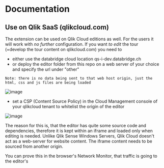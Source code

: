 # Documentation

## Use on Qlik SaaS (qlikcloud.com)

The extension can be used on Qlik Cloud editions as well. For the users it will work with *no further* configuration. If you want *to edit* the tour 
(=develop the tour content on qlikcloud.com) you need to 
 * either use the databridge cloud location qs-i-dev.databridge.ch
 * or deploy the editor folder from this repo on a web server of your choice and specify the url under "other"
```
Note: there is no data being sent to that web host origin, just the html, css and js files are being loaded
```
![image](https://user-images.githubusercontent.com/15999058/158422861-e3d96488-dd73-427e-9b72-a3f0e936f672.png)
 
 * set a CSP (Content Source Policy) in the Cloud Management console of your qlikcloud tenant to whitelist the origin of the editor
 
![image](https://user-images.githubusercontent.com/15999058/158422823-91370231-4460-403f-9152-18b00b2e5997.png)

The reason for this is, that the editor has quite some source code and dependencies, therefore it is kept within an iframe and loaded only when editing is needed. 
Unlike Qlik Sense Windows Servers, Qlik Cloud doesn't act as a web-server for website content. The iframe content needs to be sourced from another origin. 


You can prove this in the browser's Network Monitor, that traffic is going to the editor's 

